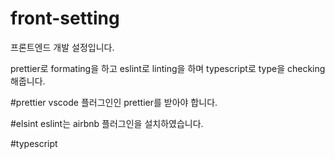 # front-setting
프론트엔드 개발 설정입니다.

prettier로 formating을 하고 eslint로 linting을 하며
typescript로 type을 checking해줍니다.

#prettier
vscode 플러그인인 prettier를 받아야 합니다.

#elsint
eslint는 airbnb 플러그인을 설치하였습니다.

#typescript 

